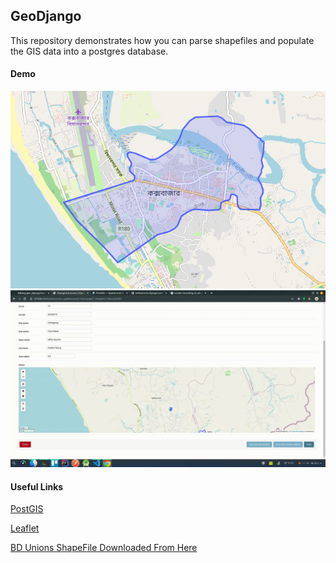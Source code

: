## GeoDjango

This repository demonstrates how you can parse shapefiles and populate the GIS data into a postgres database.

#### Demo
<img src="ss/img.png">

<img src="ss/play.gif">


#### Useful Links
<a href="https://postgis.net/">PostGIS</a>

<a href="https://django-leaflet.readthedocs.io/en/latest/">Leaflet</a>

<a href="https://geodash.gov.bd/layers/">BD Unions ShapeFile Downloaded From Here</a>
